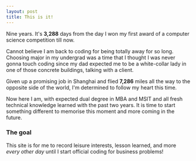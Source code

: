 ```yaml
---
layout: post
title: This is it!
---
```


Nine years. It's **3,288** days from the day I won my first award of a computer science competition till now.

Cannot believe I am back to coding for being totally away for so long. Choosing major in my undergrad was a time that I thought I was never gonna touch coding since my dad expected me to be a white-collar lady in one of those concrete buildings, talking with a client.

Given up a promising job in Shanghai and flied **7,286** miles all the way to the opposite side of the world, I'm determined to follow my heart this time.

Now here I am, with expected dual degree in MBA and MSIT and all fresh technical knowledge learned with the past two years. It is time to start something different to memorise this moment and more coming in the future.

### The goal
This site is for me to record leisure interests, lesson learned, and more *every other day* until I start official coding for business problems! 

